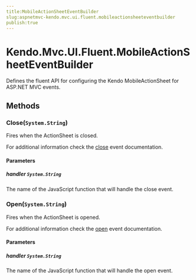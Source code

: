 ```yaml
---
title:MobileActionSheetEventBuilder
slug:aspnetmvc-kendo.mvc.ui.fluent.mobileactionsheeteventbuilder
publish:true
---
```


# Kendo.Mvc.UI.Fluent.MobileActionSheetEventBuilder
Defines the fluent API for configuring the Kendo MobileActionSheet for ASP.NET MVC events.



## Methods

### Close(`System.String`)
Fires when the ActionSheet is closed.

For additional information check the [close](/api/web/mobileactionsheet#events-close) event documentation.


#### Parameters

##### handler `System.String`
The name of the JavaScript function that will handle the close event.





### Open(`System.String`)
Fires when the ActionSheet is opened.

For additional information check the [open](/api/web/mobileactionsheet#events-open) event documentation.


#### Parameters

##### handler `System.String`
The name of the JavaScript function that will handle the open event.






 
